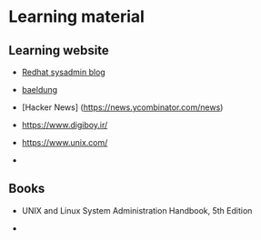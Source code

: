 # Learning material


## Learning website

* [Redhat sysadmin blog](https://www.redhat.com/sysadmin/)

* [baeldung](https://www.baeldung.com/)

* [Hacker News] (https://news.ycombinator.com/news)
  
* https://www.digiboy.ir/

* https://www.unix.com/

* 

## Books

* UNIX and Linux System Administration Handbook, 5th Edition

* 
